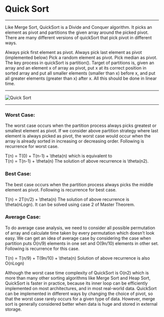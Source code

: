 # Quick Sort

----------------------

Like Merge Sort, QuickSort is a Divide and Conquer algorithm. It picks an element as pivot and partitions the given array around the picked pivot. There are many different versions of quickSort that pick pivot in different ways.

Always pick first element as pivot.
Always pick last element as pivot (implemented below)
Pick a random element as pivot.
Pick median as pivot.
The key process in quickSort is partition(). Target of partitions is, given an array and an element x of array as pivot, put x at its correct position in sorted array and put all smaller elements (smaller than x) before x, and put all greater elements (greater than x) after x. All this should be done in linear time.

-----------------

![Quick Sort](https://www.geeksforgeeks.org/wp-content/uploads/gq/2014/01/QuickSort2.png)

-------------------

### Worst Case: 
The worst case occurs when the partition process always picks greatest or smallest element as pivot. If we consider above partition strategy where last element is always picked as pivot, the worst case would occur when the array is already sorted in increasing or decreasing order. Following is recurrence for worst case.

 T(n) = T(0) + T(n-1) + \theta(n)
which is equivalent to  
 T(n) = T(n-1) + \theta(n)
The solution of above recurrence is \theta(n2).

### Best Case: 

The best case occurs when the partition process always picks the middle element as pivot. Following is recurrence for best case.

 T(n) = 2T(n/2) + \theta(n)
The solution of above recurrence is \theta(nLogn). It can be solved using case 2 of Master Theorem.

### Average Case:
To do average case analysis, we need to consider all possible permutation of array and calculate time taken by every permutation which doesn’t look easy.
We can get an idea of average case by considering the case when partition puts O(n/9) elements in one set and O(9n/10) elements in other set. Following is recurrence for this case.

 T(n) = T(n/9) + T(9n/10) + \theta(n)
Solution of above recurrence is also O(nLogn)

Although the worst case time complexity of QuickSort is O(n2) which is more than many other sorting algorithms like Merge Sort and Heap Sort, QuickSort is faster in practice, because its inner loop can be efficiently implemented on most architectures, and in most real-world data. QuickSort can be implemented in different ways by changing the choice of pivot, so that the worst case rarely occurs for a given type of data. However, merge sort is generally considered better when data is huge and stored in external storage.
